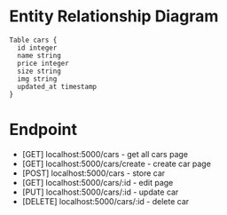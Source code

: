 # Entity Relationship Diagram

```
Table cars {
  id integer
  name string
  price integer
  size string
  img string
  updated_at timestamp
}
```

# Endpoint

-   [GET] localhost:5000/cars - get all cars page
-   [GET] localhost:5000/cars/create - create car page
-   [POST] localhost:5000/cars - store car
-   [GET] localhost:5000/cars/:id - edit page
-   [PUT] localhost:5000/cars/:id - update car
-   [DELETE] localhost:5000/cars/:id - delete car
